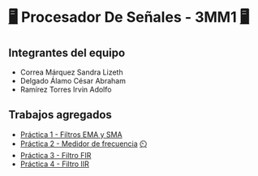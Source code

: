 # [:desktop_computer:](https://youtu.be/dQw4w9WgXcQ) Procesador De Señales - 3MM1  [:desktop_computer:](https://youtu.be/y6120QOlsfU)

## Integrantes del equipo
* Correa Márquez Sandra Lizeth
* Delgado Álamo César Abraham
* Ramírez Torres Irvin Adolfo

## Trabajos agregados
* [Práctica 1 - Filtros EMA y SMA](https://github.com/Irvin0121/PDS_3MM1/tree/main/Practicas/Práctica%201)
* [Práctica 2 - Medidor de frecuencia](https://github.com/Irvin0121/PDS_3MM1/tree/main/Practicas/Pr%C3%A1ctica%202%20-%20Medidor%20de%20frecuencia) [:timer_clock:](https://youtu.be/2TMWUJuPZF0)
* [Práctica 3 - Filtro FIR](https://github.com/Irvin0121/PDS_3MM1/tree/main/Practicas/Pr%C3%A1ctica%203%20-%20Filtro%20FIR)
* [Práctica 4 - Filtro IIR](https://github.com/Irvin0121/PDS_3MM1/tree/main/Practicas/Pr%C3%A1ctica%204%20%20-%20Filtro%20IIR)
